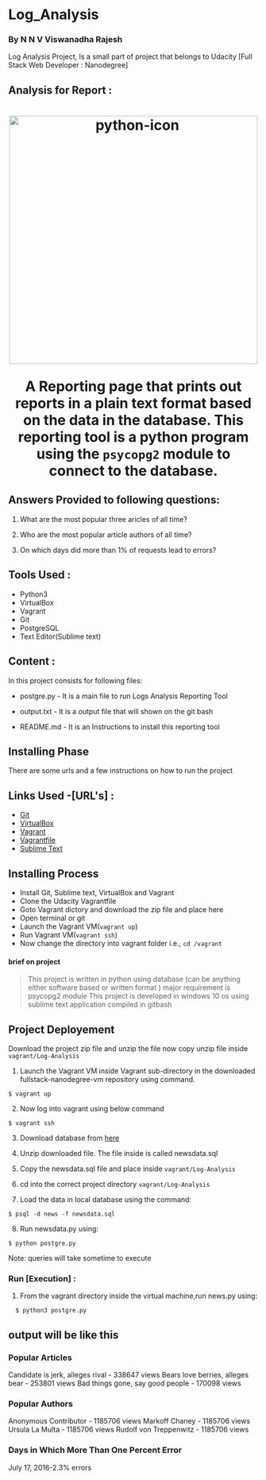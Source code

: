 # Log_Analysis
### By N N V Viswanadha Rajesh

Log Analysis Project, Is a small part of project that belongs to Udacity [Full Stack Web Developer : Nanodegree]

## Analysis for Report :

<h1 align="center">
  <a href="https://github.com/Rajesh98VISWA/Log_Analysis"><img src="http://mathalope.co.uk/wp-content/uploads/2015/04/python-udacity-672x299.png" alt="python-icon" width="500"></a>
  <br>

A Reporting page that prints out reports in a plain text format based on the data in the database. This reporting tool is a python program using the `psycopg2` module to connect to the database.

## Answers Provided to following questions:

1. What are the most popular three aricles of all time?
   
2. Who are the most popular article authors of all time?

3. On which days did more than 1% of requests lead to errors?
   

## Tools Used :

* Python3
* VirtualBox
* Vagrant
* Git
* PostgreSQL
* Text Editor(Sublime text)

## Content :

In this project consists for following files:

* postgre.py - It is a main file to run Logs Analysis Reporting Tool

* output.txt - It is a output file that will shown on the git bash

* README.md - It is an Instructions to install this reporting tool

## Installing Phase

There are some urls and a few instructions on how to run the project

## Links Used -[URL's] :
- [Git](https://git-scm.com/downloads)
- [VirtualBox](https://www.virtualbox.org/wiki/Downloads)
- [Vagrant](https://www.vagrantup.com/)
- [Vagrantfile](https://https://github.com/udacity/fullstack-nanodegree-vm)
- [Sublime Text](https://www.sublimetext.com/3)

## Installing Process

* Install Git, Sublime text, VirtualBox and Vagrant
* Clone the Udacity Vagrantfile
* Goto Vagrant dictory and download the zip file and place here 
* Open terminal or git
* Launch the Vagrant VM(`vagrant up`)
* Run Vagrant VM(`vagrant ssh`)
* Now change the directory into vagrant folder i.e., `cd /vagrant`

#### brief on project
> This project is written in python 
> using database (can be anything either software based or written format )
> major requirement is psycopg2 module
> This project is developed in windows 10 os
> using sublime text application
> compiled in gitbash


## Project Deployement

Download the project zip file and unzip the file now copy unzip file inside `vagrant/Log-Analysis`

1. Launch the Vagrant VM inside Vagrant sub-directory in the downloaded fullstack-nanodegree-vm repository using command.

```
$ vagrant up
```
2. Now log into vagrant using below command

```
$ vagrant ssh
```
3. Download database from [here](https://d17h27t6h515a5.cloudfront.net/topher/2016/August/57b5f748_newsdata/newsdata.zip)

4. Unzip downloaded file. The file inside is called newsdata.sql

5. Copy the newsdata.sql file and place inside `vagrant/Log-Analysis` 

6. cd into the correct project directory `vagrant/Log-Analysis`

7. Load the data in local database using the command:

```
$ psql -d news -f newsdata.sql
```
8. Run newsdata.py using:

```
$ python postgre.py
```
Note: queries will take sometime to execute

### Run [Execution] :
  1. From the vagrant directory inside the virtual machine,run news.py using:
  ```
    $ python3 postgre.py
  ```

## output will be like this

### Popular Articles

Candidate is jerk, alleges rival - 338647 views
Bears love berries, alleges bear - 253801 views
Bad things gone, say good people - 170098 views


### Popular Authors

Anonymous Contributor - 1185706 views
Markoff Chaney - 1185706 views
Ursula La Multa - 1185706 views
Rudolf von Treppenwitz - 1185706 views


### Days in Which More Than One Percent Error

July 17, 2016-2.3% errors


